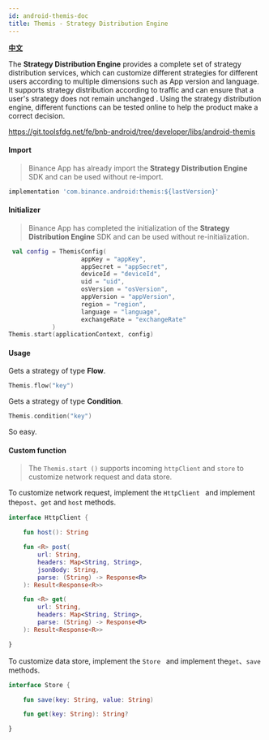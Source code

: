 ```yaml
---
id: android-themis-doc
title: Themis - Strategy Distribution Engine
---
```


**[中文](themis-sdk-android-doc-zh.md)**

The **Strategy Distribution Engine** provides a complete set of strategy distribution services, which can customize different strategies for different users according to multiple dimensions such as App version and language. It supports strategy distribution according to traffic and can ensure that a user's strategy does not remain unchanged . Using the strategy distribution engine, different functions can be tested online to help the product make a correct decision.

https://git.toolsfdg.net/fe/bnb-android/tree/developer/libs/android-themis

#### Import

> Binance App has already import the **Strategy Distribution Engine** SDK and can be used without re-import.

```groovy
implementation 'com.binance.android:themis:${lastVersion}'
```

#### Initializer

> Binance App has completed the initialization of the **Strategy Distribution Engine** SDK and can be used without re-initialization.

```kotlin
 val config = ThemisConfig(
                    appKey = "appKey",
                    appSecret = "appSecret",
                    deviceId = "deviceId",
                    uid = "uid",
                    osVersion = "osVersion",
                    appVersion = "appVersion",
                    region = "region",
                    language = "language",
                    exchangeRate = "exchangeRate"
            )
Themis.start(applicationContext, config)
```

#### Usage

Gets a strategy of type **Flow**.

```kotlin
Themis.flow("key")
```

Gets a strategy of type **Condition**.

```kotlin
Themis.condition("key")
```

So easy.



#### Custom function

> The `Themis.start ()` supports incoming `httpClient` and `store` to customize network request and data store.

To customize network request, implement the `HttpClient ` and implement the`post`、`get` and `host` methods.

```kotlin
interface HttpClient {

    fun host(): String

    fun <R> post(
        url: String,
        headers: Map<String, String>,
        jsonBody: String,
        parse: (String) -> Response<R>
    ): Result<Response<R>>

    fun <R> get(
        url: String,
        headers: Map<String, String>,
        parse: (String) -> Response<R>
    ): Result<Response<R>>

}
```

To customize data store, implement the `Store ` and implement the`get`、`save` methods.

```kotlin
interface Store {

    fun save(key: String, value: String)

    fun get(key: String): String?

}
```
